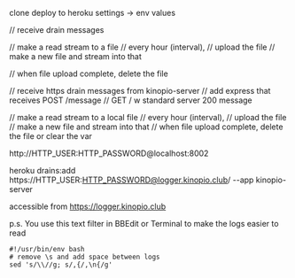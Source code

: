 clone
deploy to heroku
settings → env values


// receive drain messages

// make a read stream to a file
// every hour (interval),
  // upload the file
  // make a new file and stream into that

// when file upload complete, delete the file



// receive https drain messages from kinopio-server
  // add express that receives POST /message
    // GET / w standard server 200 message


// make a read stream to a local file
// every hour (interval),
  // upload the file
  // make a new file and stream into that
// when file upload complete, delete the file or clear the var





http://HTTP_USER:HTTP_PASSWORD@localhost:8002

heroku drains:add https://HTTP_USER:HTTP_PASSWORD@logger.kinopio.club/ --app kinopio-server

accessible from https://logger.kinopio.club

p.s. You use this text filter in BBEdit or Terminal to make the logs easier to read

    #!/usr/bin/env bash
    # remove \s and add space between logs
    sed 's/\\//g; s/,{/,\n{/g'
